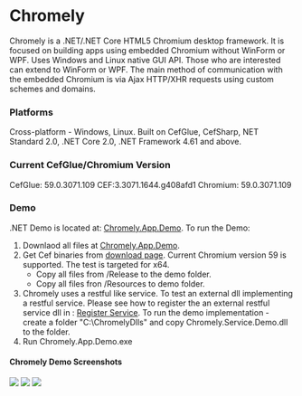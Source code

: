 # Chromely
Chromely is a .NET/.NET Core HTML5 Chromium desktop framework. It is focused on building apps using embedded Chromium without WinForm or WPF. Uses Windows and Linux native GUI API. Those who are interested can extend to WinForm or WPF. The main method of communication with the embedded Chromium is via Ajax HTTP/XHR requests using custom schemes and domains.

### Platforms
Cross-platform - Windows, Linux. Built on CefGlue, CefSharp, NET Standard 2.0, .NET Core 2.0, .NET Framework 4.61 and above.

### Current CefGlue/Chromium Version
CefGlue: 59.0.3071.109
CEF:3.3071.1644.g408afd1
Chromium: 59.0.3071.109

### Demo
.NET Demo is located at: [Chromely.App.Demo](https://github.com/mattkol/Chromely/tree/master/Demo).
To run the Demo:
1. Downlaod all files at [Chromely.App.Demo](https://github.com/mattkol/Chromely/tree/master/Demo).
2. Get Cef binaries from [download page](http://opensource.spotify.com/cefbuilds/index.html). Current Chromium version 59 is supported. The test is targeted for x64.  
    * Copy all files from /Release to the demo folder.
    * Copy all files fron /Resources to demo folder.
3. Chromely uses a restful like service. To test an external dll implementing a restful service. Please see how to register the an external restful service dll in :  [Register Service](https://github.com/mattkol/Chromely/blob/master/ChromelySolution/Chromely.App.Demo/Program.cs). To run the demo implementation - create a folder "C:\ChromelyDlls" and copy Chromely.Service.Demo.dll to the folder.
4. Run Chromely.App.Demo.exe

#### Chromely Demo Screenshots
![](https://github.com/mattkol/Chromely/blob/master/Screenshots/chromely_index.png)
![](https://github.com/mattkol/Chromely/blob/master/Screenshots/chromely_index_info.png)
![](https://github.com/mattkol/Chromely/blob/master/Screenshots/chromely_index_restful.png)
